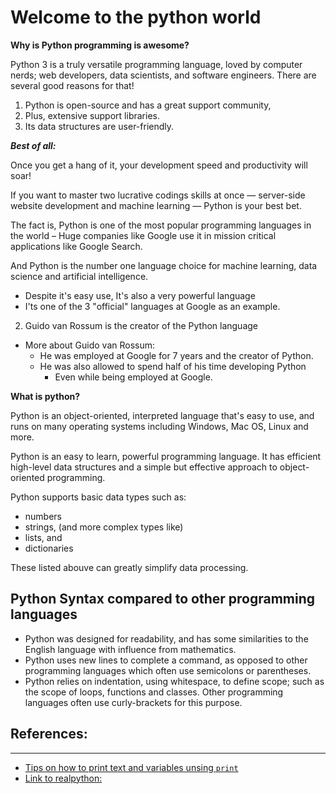 Welcome to the python world
===============================

**Why is Python programming is awesome?**
<p>
Python 3 is a truly versatile programming language, loved by computer nerds;
web developers, data scientists, and software engineers.
There are several good reasons for that!

1. Python is open-source and has a great support community,
2. Plus, extensive support libraries.
3. Its data structures are user-friendly.

***Best of all:***

Once you get a hang of it, your development speed and productivity will soar!

If you want to master two lucrative codings skills at
once — server-side website development and machine learning — Python is your best bet.

The fact is, Python is one of the most popular programming languages in
the world – Huge companies like Google use it in mission critical 
applications like Google Search.

And Python is the number one language choice for machine learning,
data science and artificial intelligence.

</p>

  * Despite it's easy use, It's also a very powerful language
  * I'ts one of the 3 "official" languages at Google as an example.
2. Guido van Rossum is the creator of the Python language
  * More about Guido van Rossum:
    * He was employed at Google for 7 years and the creator of Python.
    * He was also allowed to spend half of his time developing Python 
      * Even while being employed at Google.


**What is python?**
<p>
Python is an object-oriented, interpreted language that's easy to use, and
runs on many operating systems including Windows, Mac OS, Linux and more.

Python is an easy to learn, powerful programming language.
It has efficient high-level data structures and a simple but effective
approach to object-oriented programming.

Python supports basic data types such as:
  * numbers
  * strings, (and more complex types like)
  * lists, and
  * dictionaries

These listed abouve can greatly simplify data processing.

Python Syntax compared to other programming languages
---------------------------------------------------
* Python was designed for readability, and has some similarities to the English language with influence from mathematics.
* Python uses new lines to complete a command, as opposed to other programming languages which often use semicolons or parentheses.
* Python relies on indentation, using whitespace, to define scope; such as the scope of loops, functions and classes. Other programming languages often use curly-brackets for this purpose.

## References:
------------
- [Tips on how to print text and variables unsing `print`](https://www.delftstack.com/howto/python/python-print-variable/)
- [Link to realpython: ](https://realpython.com/python-pep8/)

